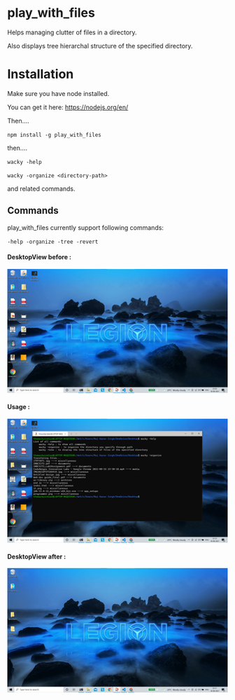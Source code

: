 # play_with_files
Helps managing clutter of files in a directory.

Also displays tree hierarchal structure of the specified directory.

# Installation

Make sure you have node installed.

You can get it here:
 https://nodejs.org/en/

Then....

 `npm install -g play_with_files`

then....


 `wacky -help`
 
 `wacky -organize <directory-path> `
 
 and related commands.

## Commands
play_with_files currently support following commands:

` -help
  -organize
  -tree
  -revert
  `
 
 
 #### DesktopView before : 
 <img src = "images/before.png" alt= "before">
 
 #### Usage :
 <img src = "images/usage.png" alt= "use">
 
 #### DesktopView after :
  <img src = "images/after.png" alt= "use">
